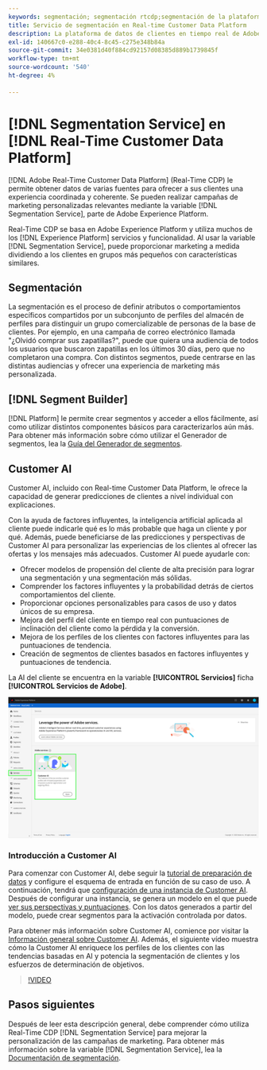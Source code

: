 ```yaml
---
keywords: segmentación; segmentación rtcdp;segmentación de la plataforma de datos del cliente en tiempo real
title: Servicio de segmentación en Real-time Customer Data Platform
description: La plataforma de datos de clientes en tiempo real de Adobe está basada en Adobe Experience Platform y utiliza muchos de los servicios y funciones de Experience Platform. Con el servicio de segmentación, puede proporcionar un marketing personalizado dividiendo a los clientes en grupos más pequeños con características similares.
exl-id: 140667c0-e288-40c4-8c45-c275e348b84a
source-git-commit: 34e0381d40f884cd92157d08385d889b1739845f
workflow-type: tm+mt
source-wordcount: '540'
ht-degree: 4%

---
```


# [!DNL Segmentation Service] en [!DNL Real-Time Customer Data Platform]

[!DNL Adobe Real-Time Customer Data Platform] (Real-Time CDP) le permite obtener datos de varias fuentes para ofrecer a sus clientes una experiencia coordinada y coherente. Se pueden realizar campañas de marketing personalizadas relevantes mediante la variable [!DNL Segmentation Service], parte de Adobe Experience Platform.

Real-Time CDP se basa en Adobe Experience Platform y utiliza muchos de los [!DNL Experience Platform] servicios y funcionalidad. Al usar la variable [!DNL Segmentation Service], puede proporcionar marketing a medida dividiendo a los clientes en grupos más pequeños con características similares.

## Segmentación

La segmentación es el proceso de definir atributos o comportamientos específicos compartidos por un subconjunto de perfiles del almacén de perfiles para distinguir un grupo comercializable de personas de la base de clientes. Por ejemplo, en una campaña de correo electrónico llamada &quot;¿Olvidó comprar sus zapatillas?&quot;, puede que quiera una audiencia de todos los usuarios que buscaron zapatillas en los últimos 30 días, pero que no completaron una compra. Con distintos segmentos, puede centrarse en las distintas audiencias y ofrecer una experiencia de marketing más personalizada.

## [!DNL Segment Builder]

[!DNL Platform] le permite crear segmentos y acceder a ellos fácilmente, así como utilizar distintos componentes básicos para caracterizarlos aún más. Para obtener más información sobre cómo utilizar el Generador de segmentos, lea la [Guía del Generador de segmentos](./segment-builder-guide.md).

## Customer AI

Customer AI, incluido con Real-time Customer Data Platform, le ofrece la capacidad de generar predicciones de clientes a nivel individual con explicaciones.

Con la ayuda de factores influyentes, la inteligencia artificial aplicada al cliente puede indicarle qué es lo más probable que haga un cliente y por qué. Además, puede beneficiarse de las predicciones y perspectivas de Customer AI para personalizar las experiencias de los clientes al ofrecer las ofertas y los mensajes más adecuados. Customer AI puede ayudarle con:

* Ofrecer modelos de propensión del cliente de alta precisión para lograr una segmentación y una segmentación más sólidas.
* Comprender los factores influyentes y la probabilidad detrás de ciertos comportamientos del cliente.
* Proporcionar opciones personalizables para casos de uso y datos únicos de su empresa.
* Mejora del perfil del cliente en tiempo real con puntuaciones de inclinación del cliente como la pérdida y la conversión.
* Mejora de los perfiles de los clientes con factores influyentes para las puntuaciones de tendencia.
* Creación de segmentos de clientes basados en factores influyentes y puntuaciones de tendencia.

La AI del cliente se encuentra en la variable **[!UICONTROL Servicios]** ficha **[!UICONTROL Servicios de Adobe]**.

![Ubicación de Customer AI](../assets/overview/rtcdp-customer-ai.png)

### Introducción a Customer AI

Para comenzar con Customer AI, debe seguir la [tutorial de preparación de datos](../../intelligent-services/data-preparation.md) y configure el esquema de entrada en función de su caso de uso. A continuación, tendrá que [configuración de una instancia de Customer AI](../../intelligent-services/customer-ai/user-guide/configure.md). Después de configurar una instancia, se genera un modelo en el que puede [ver sus perspectivas y puntuaciones](../../intelligent-services/customer-ai/user-guide/discover-insights.md). Con los datos generados a partir del modelo, puede crear segmentos para la activación controlada por datos.

Para obtener más información sobre Customer AI, comience por visitar la [Información general sobre Customer AI](../../intelligent-services/customer-ai/overview.md). Además, el siguiente vídeo muestra cómo la Customer AI enriquece los perfiles de los clientes con las tendencias basadas en AI y potencia la segmentación de clientes y los esfuerzos de determinación de objetivos.

>[!VIDEO](https://video.tv.adobe.com/v/40374/?quality=12&learn=on)


## Pasos siguientes

Después de leer esta descripción general, debe comprender cómo utiliza Real-Time CDP [!DNL Segmentation Service] para mejorar la personalización de las campañas de marketing. Para obtener más información sobre la variable [!DNL Segmentation Service], lea la [Documentación de segmentación](../../segmentation/home.md).
